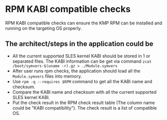 # RPM KABI compatible checks

RPM KABI compatible checks can ensure the KMP RPM can be installed and
running on the targeting OS properly.

## The architect/steps in the application could be

- All the current supported SLES kernel KABI should be stored in 1 or
  separated files. The KABI information can be get via command
  ```zcat /boot/symvers-$(uname -r).gz > ./Module.symvers```
- After user runs rpm checks, the application should load all the
  ```Module.symvers``` files into memory.
- Use ```rpm -q --requires $RPM``` command to get all the KABI name and checksum.
- Compare the KABI name and checksum with all the current supported SLES kernel KABI.
- Put the check result in the RPM check result table (The column name
  could be "KABI compatibility"). The check result is a list of compatible OS.
